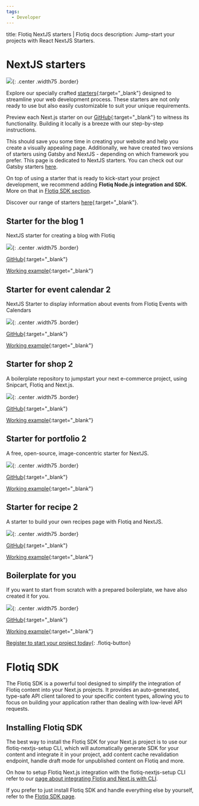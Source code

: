 ```yaml
---
tags:
  - Developer
---
```


title: Flotiq NextJS starters | Flotiq docs
description: Jump-start your projects with React NextJS Starters.

# NextJS starters

![](../images/nextjs/nextjs-starters.png){: .center .width75 .border}

Explore our specially crafted [starters](https://flotiq.com/starters/){:target="_blank"} designed to streamline your web development process. These starters are not only ready to use but also easily customizable to suit your unique requirements.

Preview each Next.js starter on our [GitHub](https://github.com/flotiq){:target="_blank"} to witness its functionality. Building it locally is a breeze with our step-by-step instructions.

This should save you some time in creating your website and help you create a visually appealing page. Additionally, we have created two versions of starters using Gatsby and NextJS - depending on which framework you prefer. This page is dedicated to NextJS starters. You can check out our Gatsby starters [here](../gatsby/).

On top of using a starter that is ready to kick-start your project development, we recommend adding **Flotiq Node.js integration and SDK**. More on that in [Flotiq SDK section](#flotiq-sdk).

Discover our range of starters [here](https://flotiq.com/starters/){:target="_blank"}.

## Starter for the blog 1

NextJS starter for creating a blog with Flotiq

![](../images/gatsby/flotiq-starter-blog-1.png){: .center .width75 .border}

[GitHub](https://github.com/flotiq/flotiq-nextjs-blog-1){:target="_blank"}

[Working example](https://flotiq-nextjs-blog.netlify.app){:target="_blank"}

## Starter for event calendar 2

NextJS Starter to display information about events from Flotiq Events with Calendars

![](../images/gatsby/flotiq-starter-event-2.png){: .center .width75 .border}

[GitHub](https://github.com/flotiq/flotiq-nextjs-event-2){:target="_blank"}

[Working example](https://flotiq-nextjs-event-2.netlify.app){:target="_blank"}

## Starter for shop 2

A boilerplate repository to jumpstart your next e-commerce project, using Snipcart, Flotiq and Next.js.

![](../images/gatsby/flotiq-starter-shop-2.png){: .center .width75 .border}

[GitHub](https://github.com/flotiq/flotiq-nextjs-shop-2){:target="_blank"}

[Working example](https://flotiq-nextjs-shop-2.netlify.app){:target="_blank"}

## Starter for portfolio 2

A free, open-source, image-concentric starter for NextJS.

![](../images/gatsby/flotiq-starter-portfolio-2.png){: .center .width75 .border}

[GitHub](https://github.com/flotiq/flotiq-nextjs-portfolio-2){:target="_blank"}

[Working example](https://flotiq-nextjs-portfolio-2.netlify.app){:target="_blank"}

## Starter for recipe 2

A starter to build your own recipes page with Flotiq and NextJS.

![](../images/gatsby/flotiq-starter-recipe-2.png){: .center .width75 .border}

[GitHub](https://github.com/flotiq/flotiq-nextjs-recipe-2){:target="_blank"}

[Working example](https://flotiq-nextjs-recipe-2.netlify.app/){:target="_blank"}

## Boilerplate for you

If you want to start from scratch with a prepared boilerplate, we have also created it for you.

![](../images/gatsby/flotiq-starter-boilerplate.png){: .center .width75 .border}

[GitHub](https://github.com/flotiq/nextjs-starter-boilerplate){:target="_blank"}

[Working example](https://flotiq-nextjs-boilerplate.netlify.app/){:target="_blank"}

[Register to start your project today](https://editor.flotiq.com/register?plan=1ef44daa-fdc3-6790-960e-cb20a0848bfa){: .flotiq-button}

# Flotiq SDK

The Flotiq SDK is a powerful tool designed to simplify the integration of Flotiq content into your Next.js projects. It provides an auto-generated, type-safe API client tailored to your specific content types, allowing you to focus on building your application rather than dealing with low-level API requests.

## Installing Flotiq SDK

The best way to install the Flotiq SDK for your Next.js project is to use our flotiq-nextjs-setup CLI, which will automatically generate SDK for your content and integrate it in your project, add content cache revalidation endpoint, handle draft mode for unpublished content on Flotiq and more.

On how to setup Flotiq Next.js integration with the flotiq-nextjs-setup CLI refer to our [page about integrating Flotiq and Next.js with CLI](/docs/Universe/nextjs/nextjs-setup.md#flotiq-nextjs-setup).

If you prefer to just install Flotiq SDK and handle everything else by yourself, refer to the [Flotiq SDK page](/docs/API/generate-package.md).
